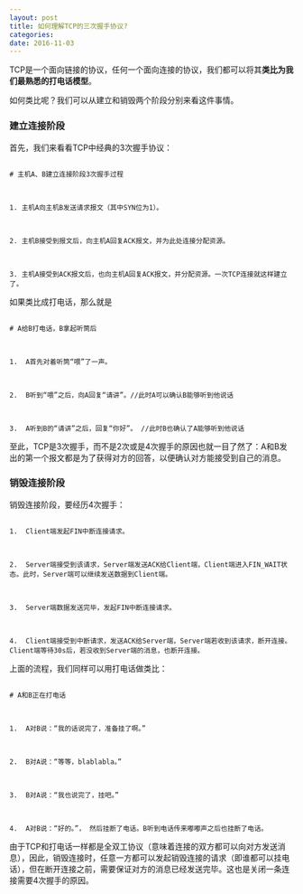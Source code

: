 ```yaml
---
layout: post
title: 如何理解TCP的三次握手协议?
categories: 
date: 2016-11-03
---
```

TCP是一个面向链接的协议，任何一个面向连接的协议，我们都可以将其**类比为我们最熟悉的打电话模型**。

如何类比呢？我们可以从建立和销毁两个阶段分别来看这件事情。

### 建立连接阶段

首先，我们来看看TCP中经典的3次握手协议：

```

# 主机A、B建立连接阶段3次握手过程



1. 主机A向主机B发送请求报文（其中SYN位为1）。

﻿

2. 主机B接受到报文后，向主机A回复ACK报文，并为此处连接分配资源。



3. 主机A接受到ACK报文后，也向主机A回复ACK报文，并分配资源。一次TCP连接就这样建立了。

```

如果类比成打电话，那么就是

```

# A给B打电话，B拿起听筒后



1.  A首先对着听筒“喂”了一声。



2.  B听到“喂”之后，向A回复“请讲”。//此时A可以确认B能够听到他说话



3.  A听到B的“请讲”之后，回复“你好”。 //此时B也确认了A能够听到他说话

```

至此，TCP是3次握手，而不是2次或是4次握手的原因也就一目了然了：A和B发出的第一个报文都是为了获得对方的回答，以便确认对方能接受到自己的消息。 

  

### 销毁连接阶段

销毁连接阶段，要经历4次握手：

```

1.  Client端发起FIN中断连接请求。



2.  Server端接受到该请求，Server端发送ACK给Client端，Client端进入FIN_WAIT状态。此时，Server端可以继续发送数据到Client端。



3.  Server端数据发送完毕，发起FIN中断连接请求。



4.  Client端接受到中断请求，发送ACK给Server端，Server端若收到该请求，断开连接。Client端等待30s后，若没收到Server端的消息，也断开连接。

```

上面的流程，我们同样可以用打电话做类比：

```

# A和B正在打电话



1.  A对B说：“我的话说完了，准备挂了啊。”



2.  B对A说：“等等，blablabla。”



3.  B对A说：“我也说完了，挂吧。”



4.  A对B说：“好的。”， 然后挂断了电话。B听到电话传来嘟嘟声之后也挂断了电话。

```

由于TCP和打电话一样都是全双工协议（意味着连接的双方都可以向对方发送消息），因此，销毁连接时，任意一方都可以发起销毁连接的请求（即谁都可以挂电话），但在断开连接之前，需要保证对方的消息已经发送完毕。这也是关闭一条连接需要4次握手的原因。

